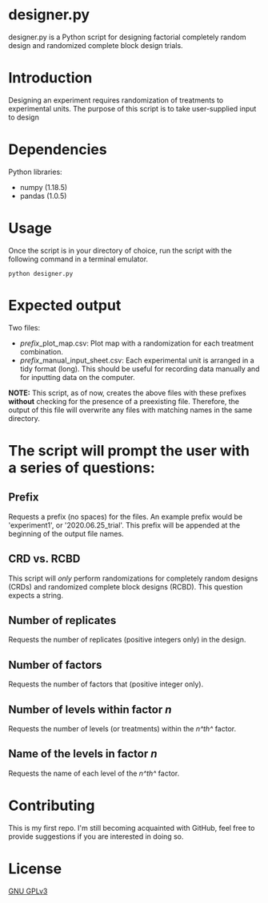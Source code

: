 # designer.py
designer.py is a Python script for designing factorial completely random design and randomized complete block design trials.

# Introduction
Designing an experiment requires randomization of treatments to experimental units. The purpose of this script is to take user-supplied input to design

# Dependencies
Python libraries:
- numpy  (1.18.5)
- pandas (1.0.5)

# Usage
Once the script is in your directory of choice, run the script with the following command in a terminal emulator.

```{bash}
python designer.py
```
# Expected output
Two files:
- *prefix*\_plot\_map.csv: Plot map with a randomization for each treatment combination.
- *prefix*\_manual\_input\_sheet.csv: Each experimental unit is arranged in a tidy format (long). This should be useful for recording data manually and for inputting data on the computer.

**NOTE:** This script, as of now, creates the above files with these prefixes **without** checking for the presence of a preexisting file. Therefore, the output of this file will overwrite any files with matching names in the same directory.

# The script will prompt the user with a series of questions:

## Prefix
Requests a prefix (no spaces) for the files. An example prefix would be 'experiment1', or '2020.06.25_trial'. This prefix will be appended at the beginning of the output file names.

## CRD vs. RCBD
This script will *only* perform randomizations for completely random designs (CRDs) and randomized complete block designs (RCBD). This question expects a string.

## Number of replicates
Requests the number of replicates (positive integers only) in the design.

## Number of factors
Requests the number of factors that (positive integer only).

## Number of levels within factor *n*
Requests the number of levels (or treatments) within the *n^th^* factor. 

## Name of the levels in factor *n*
Requests the name of each level of the *n^th^* factor.

# Contributing
This is my first repo. I'm still becoming acquainted with GitHub, feel free to provide suggestions if you are interested in doing so. 

# License
[GNU GPLv3](https://choosealicense.com/licenses/gpl-3.0/)
